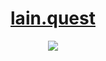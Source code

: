 <h1 align="center"><a href="https://lain.quest">lain.quest</a></h1>
<p align="center">
<picture>
<source 
  srcset="https://github-readme-stats.vercel.app/api?username=piacle&show_icons=true&theme=dark"
  media="(prefers-color-scheme: dark)"
/>
<source
  srcset="https://github-readme-stats.vercel.app/api?username=piacle&show_icons=true"
  media="(prefers-color-scheme: light), (prefers-color-scheme: no-preference)"
/>
<img src="https://github-readme-stats.vercel.app/api?username=piacle&show_icons=true" />
</picture></p>
